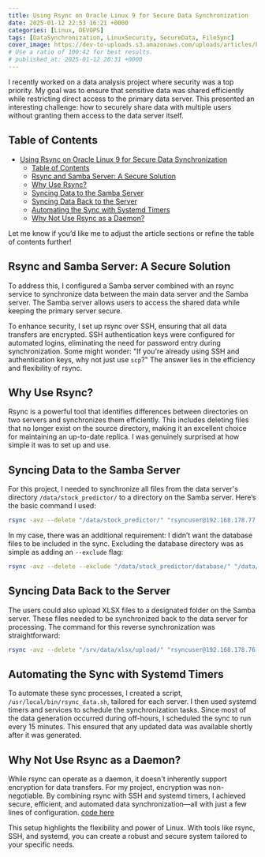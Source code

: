 ```yaml
---
title: Using Rsync on Oracle Linux 9 for Secure Data Synchronization
date: 2025-01-12 22:53 16:21 +0000
categories: [Linux, DEVOPS]
tags: [DataSynchronization, LinuxSecurity, SecureData, FileSync]
cover_image: https://dev-to-uploads.s3.amazonaws.com/uploads/articles/k2v7xubxca077tfhs0qc.png
# Use a ratio of 100:42 for best results.
# published_at: 2025-01-12 20:31 +0000
---
```



I recently worked on a data analysis project where security was a top priority. My goal was to ensure that sensitive data was shared efficiently while restricting direct access to the primary data server. This presented an interesting challenge: how to securely share data with multiple users without granting them access to the data server itself.

## Table of Contents

- [Using Rsync on Oracle Linux 9 for Secure Data Synchronization](#using-rsync-on-oracle-linux-9-for-secure-data-synchronization)
  - [Table of Contents](#table-of-contents)
  - [Rsync and Samba Server: A Secure Solution](#rsync-and-samba-server-a-secure-solution)
  - [Why Use Rsync?](#why-use-rsync)
  - [Syncing Data to the Samba Server](#syncing-data-to-the-samba-server)
  - [Syncing Data Back to the Server](#syncing-data-back-to-the-server)
  - [Automating the Sync with Systemd Timers](#automating-the-sync-with-systemd-timers)
  - [Why Not Use Rsync as a Daemon?](#why-not-use-rsync-as-a-daemon)


Let me know if you’d like me to adjust the article sections or refine the table of contents further!

## Rsync and Samba Server: A Secure Solution

To address this, I configured a Samba server combined with an rsync service to synchronize data between the main data server and the Samba server. The Samba server allows users to access the shared data while keeping the primary server secure.

To enhance security, I set up rsync over SSH, ensuring that all data transfers are encrypted. SSH authentication keys were configured for automated logins, eliminating the need for password entry during synchronization. Some might wonder: "If you're already using SSH and authentication keys, why not just use `scp`?" The answer lies in the efficiency and flexibility of rsync.

## Why Use Rsync?

Rsync is a powerful tool that identifies differences between directories on two servers and synchronizes them efficiently. This includes deleting files that no longer exist on the source directory, making it an excellent choice for maintaining an up-to-date replica. I was genuinely surprised at how simple it was to set up and use.

## Syncing Data to the Samba Server

For this project, I needed to synchronize all files from the data server's directory `/data/stock_predictor/` to a directory on the Samba server. Here’s the basic command I used:

```bash
rsync -avz --delete "/data/stock_predictor/" "rsyncuser@192.168.178.77:/srv/data/"
```

In my case, there was an additional requirement: I didn’t want the database files to be included in the sync. Excluding the database directory was as simple as adding an `--exclude` flag:

```bash
rsync -avz --delete --exclude "/data/stock_predictor/database/" "/data/stock_predictor/" "rsyncuser@192.168.178.77:/srv/data/"
```

## Syncing Data Back to the Server

The users could also upload XLSX files to a designated folder on the Samba server. These files needed to be synchronized back to the data server for processing. The command for this reverse synchronization was straightforward:

```bash
rsync -avz --delete "/srv/data/xlsx/upload/" "rsyncuser@192.168.178.76:/data/stock_predictor/xlsx/upload/"
```

## Automating the Sync with Systemd Timers

To automate these sync processes, I created a script, `/usr/local/bin/rsync_data.sh`, tailored for each server. I then used systemd timers and services to schedule the synchronization tasks. Since most of the data generation occurred during off-hours, I scheduled the sync to run every 15 minutes. This ensured that any updated data was available shortly after it was generated.

## Why Not Use Rsync as a Daemon?

While rsync can operate as a daemon, it doesn't inherently support encryption for data transfers. For my project, encryption was non-negotiable. By combining rsync with SSH and systemd timers, I achieved secure, efficient, and automated data synchronization—all with just a few lines of configuration.  [code here](https://github.com/richard-sebos/rsync/tree/main)

This setup highlights the flexibility and power of Linux. With tools like rsync, SSH, and systemd, you can create a robust and secure system tailored to your specific needs.
